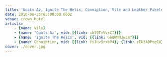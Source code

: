 ```yaml
---
title: 'Goats Az, Ignite The Helix, Conniption, Vile and Leather Pikelet Live'
date: 2016-06-25T05:00:00.000Z
venue: crown_hotel
artists:
    - {name: Vile}
    - {name: 'Goats Az', vid: [{link: sb39TvVvxCI}]}
    - {name: 'Ignite The Helix', vid: [{link: G6QWNMJwJmY}]}
    - {name: Conniption, vid: [{link: fsJHvSrxbP4}, {link: zEK3A0PtqCU}]}
cover: ./cover.jpg
---
```

